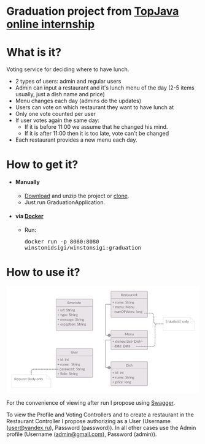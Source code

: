 # Graduation project from [TopJava online internship](https://topjava.ru/topjava)

# What is it?

Voting service for deciding where to have lunch.

* 2 types of users: admin and regular users
* Admin can input a restaurant and it's lunch menu of the day (2-5 items usually, just a dish name and price)
* Menu changes each day (admins do the updates)
* Users can vote on which restaurant they want to have lunch at
* Only one vote counted per user
* If user votes again the same day:
    - If it is before 11:00 we assume that he changed his mind.
    - If it is after 11:00 then it is too late, vote can't be changed
* Each restaurant provides a new menu each day.

# How to get it?

- #### Manually

    * [Download](https://github.com/Winston-psvm/Graduation/archive/refs/heads/master.zip) and unzip the project or [clone](https://github.com/Winston-psvm/Graduation.git).
    * Just run GraduationApplication.

- #### via [Docker](https://www.docker.com)
    * Run: <pre>docker run -p 8080:8080 winstonidsigi/winstonsigi:graduation</pre>

# How to use it?
![uml](uml.png)

For the convenience of viewing after run I propose using [Swagger](http://localhost:8080/swagger-ui/index.html?configUrl=/v3/api-docs/swagger-config#/).

To view the Profile and Voting Controllers and to create a restaurant in the Restaurant Controller I propose authorizing as a User (Username (user@yandex.ru), Password (password)). In all other cases use the Admin profile (Username (admin@gmail.com), Password (admin)).  
